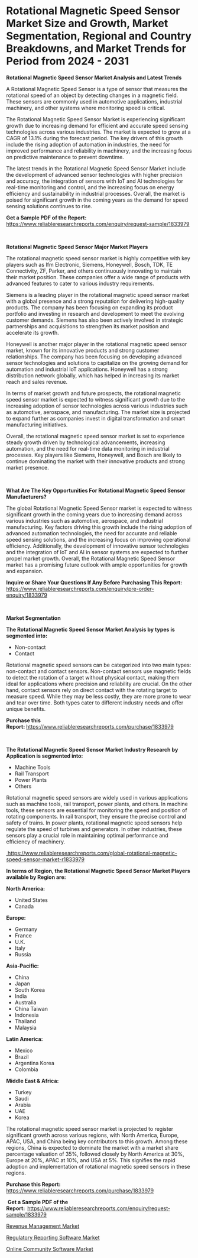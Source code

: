 <p><h1>Rotational Magnetic Speed Sensor Market Size and Growth, Market Segmentation, Regional and Country Breakdowns, and Market Trends for Period from 2024 -  2031</h1></p><p><strong>Rotational Magnetic Speed Sensor Market Analysis and Latest Trends</strong></p>
<p><p>A Rotational Magnetic Speed Sensor is a type of sensor that measures the rotational speed of an object by detecting changes in a magnetic field. These sensors are commonly used in automotive applications, industrial machinery, and other systems where monitoring speed is critical.</p><p>The Rotational Magnetic Speed Sensor Market is experiencing significant growth due to increasing demand for efficient and accurate speed sensing technologies across various industries. The market is expected to grow at a CAGR of 13.1% during the forecast period. The key drivers of this growth include the rising adoption of automation in industries, the need for improved performance and reliability in machinery, and the increasing focus on predictive maintenance to prevent downtime.</p><p>The latest trends in the Rotational Magnetic Speed Sensor Market include the development of advanced sensor technologies with higher precision and accuracy, the integration of sensors with IoT and AI technologies for real-time monitoring and control, and the increasing focus on energy efficiency and sustainability in industrial processes. Overall, the market is poised for significant growth in the coming years as the demand for speed sensing solutions continues to rise.</p></p>
<p><strong>Get a Sample PDF of the Report:&nbsp;</strong> <a href="https://www.reliableresearchreports.com/enquiry/request-sample/1833979">https://www.reliableresearchreports.com/enquiry/request-sample/1833979</a></p>
<p>&nbsp;</p>
<p><strong>Rotational Magnetic Speed Sensor Major Market Players</strong></p>
<p><p>The rotational magnetic speed sensor market is highly competitive with key players such as Ifm Electronic, Siemens, Honeywell, Bosch, TDK, TE Connectivity, ZF, Parker, and others continuously innovating to maintain their market position. These companies offer a wide range of products with advanced features to cater to various industry requirements.</p><p>Siemens is a leading player in the rotational magnetic speed sensor market with a global presence and a strong reputation for delivering high-quality products. The company has been focusing on expanding its product portfolio and investing in research and development to meet the evolving customer demands. Siemens has also been actively involved in strategic partnerships and acquisitions to strengthen its market position and accelerate its growth.</p><p>Honeywell is another major player in the rotational magnetic speed sensor market, known for its innovative products and strong customer relationships. The company has been focusing on developing advanced sensor technologies and solutions to capitalize on the growing demand for automation and industrial IoT applications. Honeywell has a strong distribution network globally, which has helped in increasing its market reach and sales revenue.</p><p>In terms of market growth and future prospects, the rotational magnetic speed sensor market is expected to witness significant growth due to the increasing adoption of sensor technologies across various industries such as automotive, aerospace, and manufacturing. The market size is projected to expand further as companies invest in digital transformation and smart manufacturing initiatives.</p><p>Overall, the rotational magnetic speed sensor market is set to experience steady growth driven by technological advancements, increasing automation, and the need for real-time data monitoring in industrial processes. Key players like Siemens, Honeywell, and Bosch are likely to continue dominating the market with their innovative products and strong market presence.</p></p>
<p>&nbsp;</p>
<p><strong>What Are The Key Opportunities For Rotational Magnetic Speed Sensor Manufacturers?</strong></p>
<p><p>The global Rotational Magnetic Speed Sensor market is expected to witness significant growth in the coming years due to increasing demand across various industries such as automotive, aerospace, and industrial manufacturing. Key factors driving this growth include the rising adoption of advanced automation technologies, the need for accurate and reliable speed sensing solutions, and the increasing focus on improving operational efficiency. Additionally, the development of innovative sensor technologies and the integration of IoT and AI in sensor systems are expected to further propel market growth. Overall, the Rotational Magnetic Speed Sensor market has a promising future outlook with ample opportunities for growth and expansion.</p></p>
<p><strong>Inquire or Share Your Questions If Any Before Purchasing This Report:</strong> <a href="https://www.reliableresearchreports.com/enquiry/pre-order-enquiry/1833979">https://www.reliableresearchreports.com/enquiry/pre-order-enquiry/1833979</a></p>
<p>&nbsp;</p>
<p><strong>Market Segmentation</strong></p>
<p><strong>The Rotational Magnetic Speed Sensor Market Analysis by types is segmented into:</strong></p>
<p><ul><li>Non-contact</li><li>Contact</li></ul></p>
<p><p>Rotational magnetic speed sensors can be categorized into two main types: non-contact and contact sensors. Non-contact sensors use magnetic fields to detect the rotation of a target without physical contact, making them ideal for applications where precision and reliability are crucial. On the other hand, contact sensors rely on direct contact with the rotating target to measure speed. While they may be less costly, they are more prone to wear and tear over time. Both types cater to different industry needs and offer unique benefits.</p></p>
<p><strong>Purchase this Report:&nbsp;</strong><a href="https://www.reliableresearchreports.com/purchase/1833979">https://www.reliableresearchreports.com/purchase/1833979</a></p>
<p>&nbsp;</p>
<p><strong>The Rotational Magnetic Speed Sensor Market Industry Research by Application is segmented into:</strong></p>
<p><ul><li>Machine Tools</li><li>Rail Transport</li><li>Power Plants</li><li>Others</li></ul></p>
<p><p>Rotational magnetic speed sensors are widely used in various applications such as machine tools, rail transport, power plants, and others. In machine tools, these sensors are essential for monitoring the speed and position of rotating components. In rail transport, they ensure the precise control and safety of trains. In power plants, rotational magnetic speed sensors help regulate the speed of turbines and generators. In other industries, these sensors play a crucial role in maintaining optimal performance and efficiency of machinery.</p></p>
<p><a href="https://www.reliableresearchreports.com/global-rotational-magnetic-speed-sensor-market-r1833979">&nbsp;https://www.reliableresearchreports.com/global-rotational-magnetic-speed-sensor-market-r1833979</a></p>
<p><strong>In terms of Region, the Rotational Magnetic Speed Sensor Market Players available by Region are:</strong></p>
<p>
    <p> <strong> North America: </strong>
        <ul>
            <li>United States</li>
            <li>Canada</li>
        </ul>
        </p> 
    <p> <strong> Europe: </strong>
        <ul>
            <li>Germany</li>
            <li>France</li>
            <li>U.K.</li>
            <li>Italy</li>
            <li>Russia</li>
        </ul>
        </p> 
    <p> <strong> Asia-Pacific: </strong>
        <ul>
            <li>China</li>
            <li>Japan</li>
            <li>South Korea</li>
            <li>India</li>
            <li>Australia</li>
            <li>China Taiwan</li>
            <li>Indonesia</li>
            <li>Thailand</li>
            <li>Malaysia</li>
        </ul>
        </p> 
    <p> <strong> Latin America: </strong>
        <ul>
            <li>Mexico</li>
            <li>Brazil</li>
            <li>Argentina Korea</li>
            <li>Colombia</li>
        </ul>
        </p> 
    <p> <strong> Middle East & Africa: </strong>
        <ul>
            <li>Turkey</li>
            <li>Saudi</li>
            <li>Arabia</li>
            <li>UAE</li>
            <li>Korea</li>
        </ul>
    </p>
    </p>
<p><p>The rotational magnetic speed sensor market is projected to register significant growth across various regions, with North America, Europe, APAC, USA, and China being key contributors to this growth. Among these regions, China is expected to dominate the market with a market share percentage valuation of 35%, followed closely by North America at 30%, Europe at 20%, APAC at 10%, and USA at 5%. This signifies the rapid adoption and implementation of rotational magnetic speed sensors in these regions.</p></p>
<p><strong>Purchase this Report: </strong><a href="https://www.reliableresearchreports.com/purchase/1833979">https://www.reliableresearchreports.com/purchase/1833979</a></p>
<p>&nbsp;<strong>Get a Sample PDF of the Report:&nbsp;&nbsp;</strong><a href="https://www.reliableresearchreports.com/enquiry/request-sample/1833979">https://www.reliableresearchreports.com/enquiry/request-sample/1833979</a></p>
<p><strong></strong></p>
<p><p><a href="https://www.linkedin.com/pulse/revenue-management-market-comprehensive-assessment-type-application-4vuge">Revenue Management Market</a></p><p><a href="https://www.linkedin.com/pulse/regulatory-reporting-software-market-size-reveals-best-marketing-fazoe">Regulatory Reporting Software Market</a></p><p><a href="https://www.linkedin.com/pulse/online-community-software-market-outlook-industry-overview-wlege">Online Community Software Market</a></p></p>